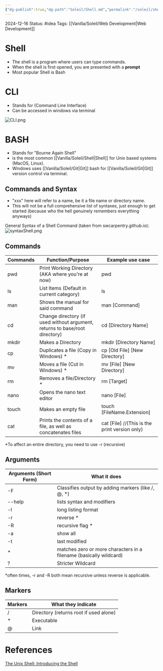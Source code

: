 ```yaml
---
{"dg-publish":true,"dg-path":"Soleil/Shell.md","permalink":"/soleil/shell/"}
---
```


2024-12-16
Status: #idea
Tags: [[Vanilla/Soleil/Web Development\|Web Development]]
# Shell
- The shell is a program where users can type commands.
- When the shell is first opened, you are presented with a **prompt**
- Most popular Shell is Bash
# CLI
- Stands for (Command Line Interface)
- Can be accessed in windows via terminal

![CLI.png](/img/user/Vanilla/Files/CLI.png)
# BASH

- Stands for "Bourne Again Shell"
- is the most common [[Vanilla/Soleil/Shell\|Shell]] for Unix based systems (MacOS, Linux).
- Windows uses [[Vanilla/Soleil/Git\|Git]] bash for [[Vanilla/Soleil/Git\|Git]] version control via terminal.

## Commands and Syntax

- "xxx" here will refer to a name, be it a file name or directory name.
- This will not be a full comprehensive list of syntaxes, just enough to get started (because who the hell genuinely remembers everything anyways)


General Syntax of a Shell Command (taken from swcarpentry.github.io):
![syntaxShell.png](/img/user/Vanilla/Files/syntaxShell.png)


## Commands 
| Commands | Function/Purpose                                                            | Example use case                              |
| -------- | --------------------------------------------------------------------------- | --------------------------------------------- |
| pwd      | Print Working Directory (AKA where you're at now)                           | pwd                                           |
| ls       | List Items (Default in current category)                                    | ls                                            |
| man      | Shows the manual for said command                                           | man [Command]                                 |
| cd       | Change directory (if used without argument, returns to base/root directory) | cd [Directory Name]                           |
| mkdir    | Makes a Directory                                                           | mkdir [Directory Name]                        |
| cp       | Duplicates a file (Copy in Windows) *                                       | cp [Old File] [New Directory]                 |
| mv       | Moves a file (Cut in Windows) *                                             | mv [File] [New Directory]                     |
| rm       | Removes a file/Directory *                                                  | rm [Target]                                   |
| nano     | Opens the nano text editor                                                  | nano [File]                                   |
| touch    | Makes an empty file                                                         | touch [FileName.Extension]                    |
| cat      | Prints the contents of a file, as well as concatenates files                | cat [File] //(This is the print version only) |

*To affect an entire directory, you need to use -r (recursive)

## Arguments

| Arguments (Short Form) | What it does                                                       |
| ---------------------- | ------------------------------------------------------------------ |
| -F                     | Classifies output by adding markers (like /, @, *)                 |
| --help                 | lists syntax and modifiers                                         |
| -l                     | long listing format                                                |
| -r                     | reverse *                                                          |
| -R                     | recursive flag *                                                   |
| -a                     | show all                                                           |
| -t                     | last modified                                                      |
| *                      | matches zero or more characters in a filename (basically wildcard) |
| ?                      | Stricter Wildcard                                                  |

*often times, -r and -R both mean recursive unless reverse is applicable.
## Markers

| Markers | What they indicate                     |
| ------- | -------------------------------------- |
| /       | Directory (returns root if used alone) |
| *       | Executable                             |
| @       | Link                                   |


# References
[The Unix Shell: Introducing the Shell](https://swcarpentry.github.io/shell-novice/01-intro.html)